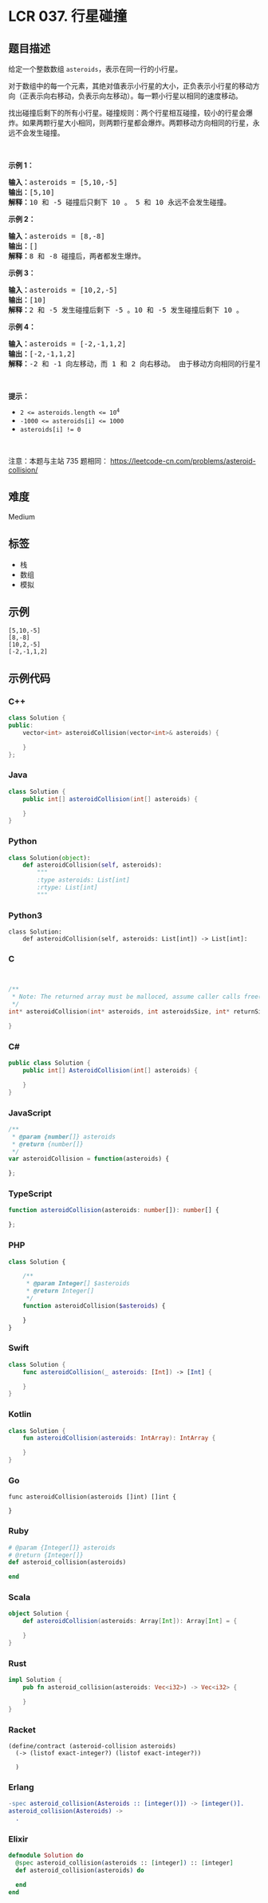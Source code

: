 # LCR 037. 行星碰撞

## 题目描述

<p>给定一个整数数组 <code>asteroids</code>，表示在同一行的小行星。</p>

<p>对于数组中的每一个元素，其绝对值表示小行星的大小，正负表示小行星的移动方向（正表示向右移动，负表示向左移动）。每一颗小行星以相同的速度移动。</p>

<p>找出碰撞后剩下的所有小行星。碰撞规则：两个行星相互碰撞，较小的行星会爆炸。如果两颗行星大小相同，则两颗行星都会爆炸。两颗移动方向相同的行星，永远不会发生碰撞。</p>

<p>&nbsp;</p>

<p><strong>示例 1：</strong></p>

<pre>
<strong>输入：</strong>asteroids = [5,10,-5]
<strong>输出：</strong>[5,10]
<strong>解释：</strong>10 和 -5 碰撞后只剩下 10 。 5 和 10 永远不会发生碰撞。</pre>

<p><strong>示例 2：</strong></p>

<pre>
<strong>输入：</strong>asteroids = [8,-8]
<strong>输出：</strong>[]
<strong>解释：</strong>8 和 -8 碰撞后，两者都发生爆炸。</pre>

<p><strong>示例 3：</strong></p>

<pre>
<strong>输入：</strong>asteroids = [10,2,-5]
<strong>输出：</strong>[10]
<strong>解释：</strong>2 和 -5 发生碰撞后剩下 -5 。10 和 -5 发生碰撞后剩下 10 。</pre>

<p><strong>示例 4：</strong></p>

<pre>
<strong>输入：</strong>asteroids = [-2,-1,1,2]
<strong>输出：</strong>[-2,-1,1,2]
<strong>解释：</strong>-2 和 -1 向左移动，而 1 和 2 向右移动。 由于移动方向相同的行星不会发生碰撞，所以最终没有行星发生碰撞。 </pre>

<p>&nbsp;</p>

<p><strong>提示：</strong></p>

<ul>
	<li><code>2 &lt;= asteroids.length&nbsp;&lt;= 10<sup>4</sup></code></li>
	<li><code>-1000 &lt;= asteroids[i] &lt;= 1000</code></li>
	<li><code>asteroids[i] != 0</code></li>
</ul>

<p>&nbsp;</p>

<p><meta charset="UTF-8" />注意：本题与主站 735&nbsp;题相同：&nbsp;<a href="https://leetcode-cn.com/problems/asteroid-collision/">https://leetcode-cn.com/problems/asteroid-collision/</a></p>


## 难度

Medium

## 标签

- 栈
- 数组
- 模拟

## 示例

```
[5,10,-5]
[8,-8]
[10,2,-5]
[-2,-1,1,2]
```

## 示例代码

### C++

```cpp
class Solution {
public:
    vector<int> asteroidCollision(vector<int>& asteroids) {

    }
};
```

### Java

```java
class Solution {
    public int[] asteroidCollision(int[] asteroids) {

    }
}
```

### Python

```python
class Solution(object):
    def asteroidCollision(self, asteroids):
        """
        :type asteroids: List[int]
        :rtype: List[int]
        """
```

### Python3

```python3
class Solution:
    def asteroidCollision(self, asteroids: List[int]) -> List[int]:
```

### C

```c


/**
 * Note: The returned array must be malloced, assume caller calls free().
 */
int* asteroidCollision(int* asteroids, int asteroidsSize, int* returnSize){

}
```

### C#

```csharp
public class Solution {
    public int[] AsteroidCollision(int[] asteroids) {

    }
}
```

### JavaScript

```javascript
/**
 * @param {number[]} asteroids
 * @return {number[]}
 */
var asteroidCollision = function(asteroids) {

};
```

### TypeScript

```typescript
function asteroidCollision(asteroids: number[]): number[] {

};
```

### PHP

```php
class Solution {

    /**
     * @param Integer[] $asteroids
     * @return Integer[]
     */
    function asteroidCollision($asteroids) {

    }
}
```

### Swift

```swift
class Solution {
    func asteroidCollision(_ asteroids: [Int]) -> [Int] {

    }
}
```

### Kotlin

```kotlin
class Solution {
    fun asteroidCollision(asteroids: IntArray): IntArray {

    }
}
```

### Go

```golang
func asteroidCollision(asteroids []int) []int {

}
```

### Ruby

```ruby
# @param {Integer[]} asteroids
# @return {Integer[]}
def asteroid_collision(asteroids)

end
```

### Scala

```scala
object Solution {
    def asteroidCollision(asteroids: Array[Int]): Array[Int] = {

    }
}
```

### Rust

```rust
impl Solution {
    pub fn asteroid_collision(asteroids: Vec<i32>) -> Vec<i32> {

    }
}
```

### Racket

```racket
(define/contract (asteroid-collision asteroids)
  (-> (listof exact-integer?) (listof exact-integer?))

  )
```

### Erlang

```erlang
-spec asteroid_collision(Asteroids :: [integer()]) -> [integer()].
asteroid_collision(Asteroids) ->
  .
```

### Elixir

```elixir
defmodule Solution do
  @spec asteroid_collision(asteroids :: [integer]) :: [integer]
  def asteroid_collision(asteroids) do

  end
end
```

